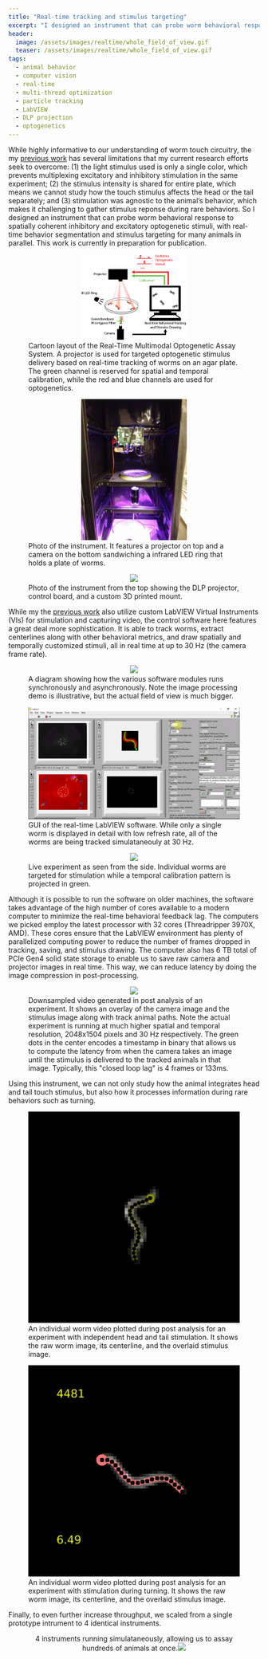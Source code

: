 ```yaml
---
title: "Real-time tracking and stimulus targeting"
excerpt: "I designed an instrument that can probe worm behavioral response to spatially coherent inhibitory and excitatory optogenetic stimuli, with real-time behavior segmentation and stimulus targeting for many animals in parallel."
header:
  image: /assets/images/realtime/whole_field_of_view.gif
  teaser: /assets/images/realtime/whole_field_of_view.gif
tags:
  - animal behavior
  - computer vision
  - real-time
  - multi-thread optimization
  - particle tracking
  - LabVIEW
  - DLP projection
  - optogenetics
---
```


While highly informative to our understanding of worm touch circuitry, the my [previous work](https://mochiliu.github.io/portfolio/worm-behavior/) has several limitations that my current research efforts seek to overcome: (1) the light stimulus used is only a single color, which prevents multiplexing excitatory and inhibitory stimulation in the same experiment; (2) the stimulus intensity is shared for entire plate, which means we cannot study how the touch stimulus affects the head or the tail separately; and (3) stimulation was agnostic to the animal’s behavior, which makes it challenging to gather stimulus reponse during rare behaviors. So I designed an instrument that can probe worm behavioral response to spatially coherent inhibitory and excitatory optogenetic stimuli, with real-time behavior segmentation and stimulus targeting for many animals in parallel. This work is currently in preparation for publication.

<figure>
  <center><img src="/assets/images/realtime/Experimental_Design_API.png" style="width:50%"></center>
  <figcaption>Cartoon layout of the Real-Time Multimodal Optogenetic Assay System. A projector is used for targeted optogenetic stimulus delivery based on real-time tracking of worms on an agar plate. The green channel is reserved for spatial and temporal calibration, while the red and blue channels are used for optogenetics.</figcaption>
</figure>

<figure>
  <center><img src="/assets/images/realtime/instrument.jpg" style="width:50%"></center>
  <figcaption>Photo of the instrument. It features a projector on top and a camera on the bottom sandwiching a infrared LED ring that holds a plate of worms.</figcaption>
</figure>

<figure>
  <center><img src="/assets/images/realtime/instrument_top.jpg" style="width:50%"></center>
  <figcaption>Photo of the instrument from the top showing the DLP projector, control board, and a custom 3D printed mount.</figcaption>
</figure>

While my the [previous work](https://mochiliu.github.io/portfolio/worm-behavior/) also utilize custom LabVIEW Virtual Instruments (VIs) for stimulation and capturing video, the control software here features a great deal more sophistication. It is able to track worms, extract centerlines along with other behavioral metrics, and draw spatially and temporally customized stimuli, all in real time at up to 30 Hz (the camera frame rate).
<figure>
  <center><img src="/assets/images/realtime/realtime_image_processing.png.gif" style="width:100%"></center>
  <figcaption>A diagram showing how the various software modules runs synchronously and asynchronously. Note the image processing demo is illustrative, but the actual field of view is much bigger.</figcaption>
</figure>

<figure>
  <center><img src="/assets/images/realtime/GUI.gif" style="width:100%"></center>
  <figcaption>GUI of the real-time LabVIEW software. While only a single worm is displayed in detail with low refresh rate, all of the worms are being tracked simulataneouly at 30 Hz.</figcaption>
</figure>

<figure>
  <center><img src="/assets/images/realtime/live.gif" style="width:50%"></center>
  <figcaption>Live experiment as seen from the side. Individual worms are targeted for stimulation while a temporal calibration pattern is projected in green.</figcaption>
</figure>

Although it is possible to run the software on older machines, the software takes advantage of the high number of cores available to a modern computer to minimize the real-time behavioral feedback lag. The computers we picked employ the latest processor with 32 cores (Threadripper 3970X, AMD). These cores ensure that the LabVIEW environment has plenty of parallelized computing power to reduce the number of frames dropped in tracking, saving, and stimulus drawing. The computer also has 6 TB total of PCIe Gen4 solid state storage to enable us to save raw camera and projector images in real time. This way, we can reduce latency by doing the image compression in post-processing.

<figure>
  <center><img src="/assets/images/realtime/whole_field_of_view.gif" style="width:100%"></center>
  <figcaption>Downsampled video generated in post analysis of an experiment. It shows an overlay of the camera image and the stimulus image along with track animal paths. Note the actual experiment is running at much higher spatial and temporal resolution, 2048x1504 pixels and 30 Hz respectively. The green dots in the center encodes a timestamp in binary that allows us to compute the latency from when the camera takes an image until the stimulus is delivered to the tracked animals in that image. Typically, this "closed loop lag" is 4 frames or 133ms. </figcaption>
</figure>

Using this instrument, we can not only study how the animal integrates head and tail touch stimulus, but also how it processes information during rare behaviors such as turning.

<figure>
  <center><img src="/assets/images/realtime/spatial_patterning.gif" style="width:100%"></center>
  <figcaption>An individual worm video plotted during post analysis for an experiment with independent head and tail stimulation. It shows the raw worm image, its centerline, and the overlaid stimulus image.</figcaption>
</figure>

<figure>
  <center><img src="/assets/images/realtime/turning_stim.gif" style="width:100%"></center>
  <figcaption>An individual worm video plotted during post analysis for an experiment with stimulation during turning. It shows the raw worm image, its centerline, and the overlaid stimulus image.</figcaption>
</figure>

Finally, to even further increase throughput, we scaled from a single prototype intrument to 4 identical instruments.

<figure>
  <center>4 instruments running simulataneously, allowing us to assay hundreds of animals at once.<img src="/assets/images/realtime/four_rigs.jpg" style="width:100%"></center>
  <figcaption></figcaption>
</figure>
